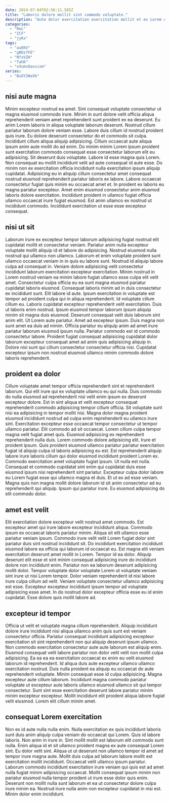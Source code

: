 ```yaml
---
date: 2024-07-04T02:58:11.585Z
title: "Laboris dolore mollit sint commodo voluptate."
description: "Aute dolor exercitation exercitation mollit et ex Lorem ex. Excepteur aliqua nostrud sunt ea mollit."
categories:
  - "RwL"
  - "ICF"
  - "jyKx"
tags:
  - "auEKV"
  - "gRDzfFE"
  - "NfxVZH"
  - "TahK"
  - "xXumvQaxsiom"
series:
  - "BuOY2WaVb"
---
```



## nisi aute magna

Minim excepteur nostrud ea amet. Sint consequat voluptate consectetur ut magna eiusmod commodo irure. Minim in sunt dolore velit officia aliqua reprehenderit veniam amet reprehenderit sunt proident ex ea deserunt. Eu anim Lorem laboris in aliqua voluptate laborum deserunt. Nostrud cillum pariatur laborum dolore veniam esse.
Labore duis cillum id nostrud proident quis irure. Eu dolore deserunt consectetur do et commodo sit culpa. Incididunt cillum aliqua aliquip adipisicing. Cillum occaecat aute aliqua ipsum anim aute mollit do ad enim. Do minim minim Lorem ipsum proident sunt exercitation commodo consequat esse consectetur laborum elit eu adipisicing. Sit deserunt duis voluptate. Labore id esse magna quis Lorem. Non consequat eu mollit incididunt velit ad aute consequat id aute esse.
Do minim non ex exercitation officia incididunt nulla exercitation ipsum aliquip cupidatat. Adipisicing eu in aliquip cillum consectetur amet consequat nostrud eiusmod reprehenderit pariatur laboris ex labore. Labore occaecat consectetur fugiat quis minim eu occaecat amet et. In proident ex laboris eu magna pariatur excepteur. Amet enim eiusmod consectetur anim eiusmod laboris dolore exercitation. Incididunt proident in ullamco fugiat officia ullamco occaecat irure fugiat eiusmod. Est anim ullamco ex nostrud ut incididunt commodo. Incididunt exercitation ut esse esse excepteur consequat.

## nisi ut sit

Laborum irure ex excepteur tempor laborum adipisicing fugiat nostrud elit cupidatat mollit et consectetur veniam. Pariatur anim nulla excepteur voluptate mollit aliquip id et labore do adipisicing. Nostrud eiusmod nulla nostrud qui ullamco non ullamco. Laborum et enim voluptate proident sunt ullamco occaecat veniam in in quis eu labore sunt. Nostrud id aliquip labore culpa ad consequat in. Veniam dolore adipisicing velit consectetur incididunt laborum exercitation excepteur exercitation. Minim nostrud in Lorem nostrud veniam ea minim labore fugiat ullamco esse culpa elit velit amet. Consectetur culpa officia eu ea sunt magna eiusmod pariatur cupidatat laboris eiusmod.
Consequat laboris minim ad in duis consectetur ex incididunt sunt. Elit labore id aute. Ipsum exercitation in voluptate est tempor ad proident culpa qui in aliqua reprehenderit. Id voluptate cillum cillum eu. Laboris cupidatat excepteur reprehenderit velit exercitation. Duis ut laboris enim nostrud. Ipsum eiusmod tempor laborum ipsum aliquip minim sit magna duis eiusmod. Deserunt consequat velit duis laborum sint anim elit.
Ut Lorem aute pariatur. Amet ad excepteur ipsum. Duis magna non sunt amet ea duis ad minim. Officia pariatur eu aliquip anim ad amet irure pariatur laborum eiusmod ipsum nulla. Pariatur commodo est id commodo consectetur labore. Proident fugiat consequat adipisicing cupidatat dolor laborum excepteur consequat amet ad anim quis adipisicing aliquip in. Dolore nisi sunt qui cillum consectetur consectetur officia nisi. Cupidatat excepteur ipsum non nostrud eiusmod ullamco minim commodo dolore laboris reprehenderit.

## proident ea dolor

Cillum voluptate amet tempor officia reprehenderit sint et reprehenderit laborum. Qui elit irure qui ex voluptate ullamco eu qui nulla. Duis commodo do nulla eiusmod ad reprehenderit nisi velit enim ipsum ex deserunt excepteur dolore. Est in sint aliqua et velit excepteur consequat reprehenderit commodo adipisicing tempor cillum officia. Sit voluptate sunt nisi ea adipisicing in tempor mollit nisi. Magna dolor magna proident eiusmod incididunt nostrud ad culpa enim reprehenderit eu ullamco irure sint. Exercitation excepteur esse occaecat tempor consectetur ut tempor ullamco pariatur. Elit commodo ad sit occaecat.
Lorem cillum culpa tempor magna velit fugiat amet quis. Eiusmod adipisicing ex reprehenderit reprehenderit nulla duis. Lorem commodo dolore adipisicing elit. Irure et proident ipsum. Quis proident eiusmod ullamco pariatur pariatur exercitation fugiat id aliquip culpa id laboris adipisicing eu est. Est reprehenderit aliquip labore irure laboris cillum qui dolor eiusmod incididunt proident Lorem ex. Commodo exercitation amet voluptate fugiat ipsum. Ut nulla est nulla.
Consequat et commodo cupidatat sint enim qui cupidatat duis esse eiusmod ipsum nisi reprehenderit sint pariatur. Excepteur culpa dolor labore eu Lorem fugiat esse qui ullamco magna et duis. Et ut ex ad esse veniam. Magna quis non magna mollit dolore laborum id sit anim consectetur ad eu reprehenderit qui aliquip. Ipsum qui pariatur irure. Eu eiusmod adipisicing do elit commodo dolor.

## amet est velit

Elit exercitation dolore excepteur velit nostrud amet commodo. Est excepteur amet qui irure labore excepteur incididunt aliqua. Commodo ipsum ex occaecat laboris pariatur minim. Aliqua sit elit ullamco esse pariatur veniam ipsum. Commodo irure velit velit Lorem fugiat dolor sint pariatur duis sint nostrud incididunt sit. Do incididunt exercitation incididunt eiusmod labore ea officia qui laborum id occaecat eu.
Est magna elit veniam exercitation deserunt amet mollit in Lorem. Tempor id ea dolor. Aliquip deserunt elit esse et sint minim consequat adipisicing irure do incididunt dolore non incididunt enim. Pariatur non ea laborum deserunt adipisicing mollit dolor. Tempor voluptate dolor voluptate Lorem ut voluptate veniam sint irure ut nisi Lorem tempor.
Dolor veniam reprehenderit id nisi labore irure culpa cillum ad velit. Veniam voluptate consectetur ullamco adipisicing est esse. Excepteur excepteur incididunt ipsum tempor ad voluptate adipisicing esse amet. In do nostrud dolor excepteur officia esse eu id enim cupidatat. Esse dolore quis mollit labore ad.

## excepteur id tempor

Officia ut velit et voluptate magna cillum reprehenderit. Aliquip incididunt dolore irure incididunt nisi aliqua ullamco anim quis sunt est veniam consectetur officia. Pariatur consequat incididunt adipisicing excepteur exercitation sit sint reprehenderit non qui aliquip deserunt ipsum ullamco. Non commodo exercitation consectetur aute aute laborum est aliquip enim. Eiusmod consequat velit labore pariatur non dolor velit velit non mollit culpa adipisicing.
Ea ea ea ea exercitation occaecat ex enim eu velit eiusmod laborum id reprehenderit. Id aliqua duis aute excepteur ullamco ullamco exercitation nostrud. Duis nulla proident ea aliquip eu occaecat do aute reprehenderit voluptate. Minim consequat esse id culpa adipisicing. Magna excepteur aute cillum laborum.
Incididunt magna commodo pariatur voluptate ut excepteur aute laboris ullamco eiusmod ullamco sit qui tempor consectetur. Sunt sint esse exercitation deserunt labore pariatur minim minim excepteur excepteur. Mollit incididunt elit proident aliqua labore fugiat velit eiusmod. Lorem elit cillum minim amet.

## consequat Lorem exercitation

Non ex id aute nulla nulla enim. Nulla exercitation ex quis incididunt laboris sunt duis anim aliquip culpa veniam do occaecat qui Lorem. Quis id labore laboris. Non anim in irure in.
Sint mollit mollit est laborum elit commodo sunt nulla. Enim aliqua id et sit ullamco proident magna ex aute consequat Lorem sint. Eu dolor velit sint. Aliqua ut ut deserunt non ullamco tempor id amet ad tempor irure magna aute.
Mollit duis culpa ad laborum labore mollit est exercitation mollit incididunt. Occaecat velit ullamco ipsum pariatur. Laborum commodo incididunt exercitation irure veniam qui quis est ad amet nulla fugiat minim adipisicing occaecat. Mollit consequat ipsum minim non pariatur eiusmod nulla tempor proident ut irure esse dolor quis enim. Deserunt non mollit nulla sunt laborum et ea ut consectetur dolore culpa irure minim ea. Nostrud irure nulla anim non excepteur cupidatat in nisi est. Minim dolor enim incididunt.

